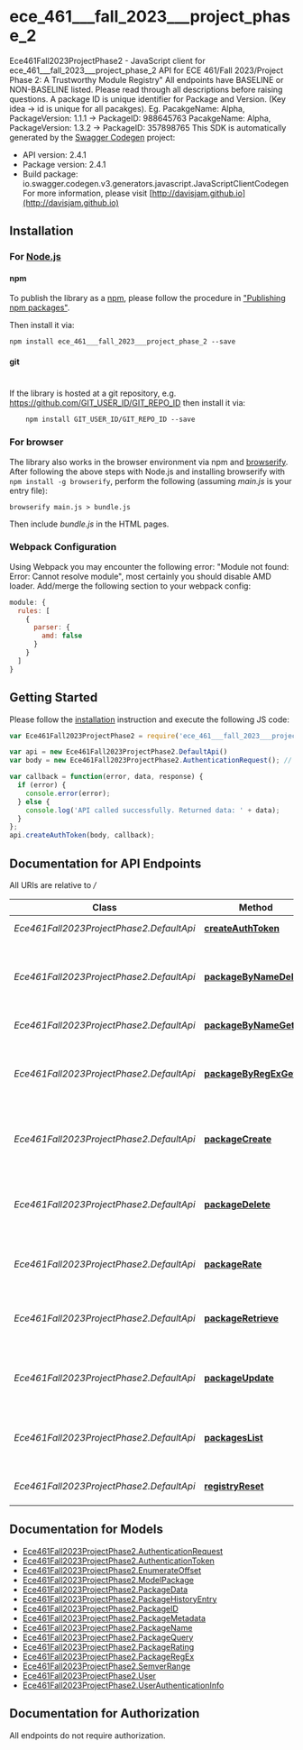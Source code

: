 # ece_461___fall_2023___project_phase_2

Ece461Fall2023ProjectPhase2 - JavaScript client for ece_461___fall_2023___project_phase_2
API for ECE 461/Fall 2023/Project Phase 2: A Trustworthy Module Registry\"  All endpoints have BASELINE or NON-BASELINE listed. Please read through all descriptions before raising questions.   A package ID is unique identifier for Package and Version. (Key idea -> id is unique for all pacakges).  Eg.       PacakgeName: Alpha, PackageVersion: 1.1.1 -> PackageID: 988645763         PacakgeName: Alpha, PackageVersion: 1.3.2 -> PackageID: 357898765
This SDK is automatically generated by the [Swagger Codegen](https://github.com/swagger-api/swagger-codegen) project:

- API version: 2.4.1
- Package version: 2.4.1
- Build package: io.swagger.codegen.v3.generators.javascript.JavaScriptClientCodegen
For more information, please visit [http://davisjam.github.io](http://davisjam.github.io)

## Installation

### For [Node.js](https://nodejs.org/)

#### npm

To publish the library as a [npm](https://www.npmjs.com/),
please follow the procedure in ["Publishing npm packages"](https://docs.npmjs.com/getting-started/publishing-npm-packages).

Then install it via:

```shell
npm install ece_461___fall_2023___project_phase_2 --save
```

#### git
#
If the library is hosted at a git repository, e.g.
https://github.com/GIT_USER_ID/GIT_REPO_ID
then install it via:

```shell
    npm install GIT_USER_ID/GIT_REPO_ID --save
```

### For browser

The library also works in the browser environment via npm and [browserify](http://browserify.org/). After following
the above steps with Node.js and installing browserify with `npm install -g browserify`,
perform the following (assuming *main.js* is your entry file):

```shell
browserify main.js > bundle.js
```

Then include *bundle.js* in the HTML pages.

### Webpack Configuration

Using Webpack you may encounter the following error: "Module not found: Error:
Cannot resolve module", most certainly you should disable AMD loader. Add/merge
the following section to your webpack config:

```javascript
module: {
  rules: [
    {
      parser: {
        amd: false
      }
    }
  ]
}
```

## Getting Started

Please follow the [installation](#installation) instruction and execute the following JS code:

```javascript
var Ece461Fall2023ProjectPhase2 = require('ece_461___fall_2023___project_phase_2');

var api = new Ece461Fall2023ProjectPhase2.DefaultApi()
var body = new Ece461Fall2023ProjectPhase2.AuthenticationRequest(); // {AuthenticationRequest} 

var callback = function(error, data, response) {
  if (error) {
    console.error(error);
  } else {
    console.log('API called successfully. Returned data: ' + data);
  }
};
api.createAuthToken(body, callback);
```

## Documentation for API Endpoints

All URIs are relative to */*

Class | Method | HTTP request | Description
------------ | ------------- | ------------- | -------------
*Ece461Fall2023ProjectPhase2.DefaultApi* | [**createAuthToken**](docs/DefaultApi.md#createAuthToken) | **PUT** /authenticate | (NON-BASELINE)
*Ece461Fall2023ProjectPhase2.DefaultApi* | [**packageByNameDelete**](docs/DefaultApi.md#packageByNameDelete) | **DELETE** /package/byName/{name} | Delete all versions of this package. (NON-BASELINE)
*Ece461Fall2023ProjectPhase2.DefaultApi* | [**packageByNameGet**](docs/DefaultApi.md#packageByNameGet) | **GET** /package/byName/{name} | (NON-BASELINE)
*Ece461Fall2023ProjectPhase2.DefaultApi* | [**packageByRegExGet**](docs/DefaultApi.md#packageByRegExGet) | **POST** /package/byRegEx | Get any packages fitting the regular expression (BASELINE).
*Ece461Fall2023ProjectPhase2.DefaultApi* | [**packageCreate**](docs/DefaultApi.md#packageCreate) | **POST** /package | Upload or Ingest a new package. (BASELINE)
*Ece461Fall2023ProjectPhase2.DefaultApi* | [**packageDelete**](docs/DefaultApi.md#packageDelete) | **DELETE** /package/{id} | Delete this version of the package. (NON-BASELINE)
*Ece461Fall2023ProjectPhase2.DefaultApi* | [**packageRate**](docs/DefaultApi.md#packageRate) | **GET** /package/{id}/rate | Get ratings for this package. (BASELINE)
*Ece461Fall2023ProjectPhase2.DefaultApi* | [**packageRetrieve**](docs/DefaultApi.md#packageRetrieve) | **GET** /package/{id} | Interact with the package with this ID. (BASELINE)
*Ece461Fall2023ProjectPhase2.DefaultApi* | [**packageUpdate**](docs/DefaultApi.md#packageUpdate) | **PUT** /package/{id} | Update this content of the package. (BASELINE)
*Ece461Fall2023ProjectPhase2.DefaultApi* | [**packagesList**](docs/DefaultApi.md#packagesList) | **POST** /packages | Get the packages from the registry. (BASELINE)
*Ece461Fall2023ProjectPhase2.DefaultApi* | [**registryReset**](docs/DefaultApi.md#registryReset) | **DELETE** /reset | Reset the registry. (BASELINE)

## Documentation for Models

 - [Ece461Fall2023ProjectPhase2.AuthenticationRequest](docs/AuthenticationRequest.md)
 - [Ece461Fall2023ProjectPhase2.AuthenticationToken](docs/AuthenticationToken.md)
 - [Ece461Fall2023ProjectPhase2.EnumerateOffset](docs/EnumerateOffset.md)
 - [Ece461Fall2023ProjectPhase2.ModelPackage](docs/ModelPackage.md)
 - [Ece461Fall2023ProjectPhase2.PackageData](docs/PackageData.md)
 - [Ece461Fall2023ProjectPhase2.PackageHistoryEntry](docs/PackageHistoryEntry.md)
 - [Ece461Fall2023ProjectPhase2.PackageID](docs/PackageID.md)
 - [Ece461Fall2023ProjectPhase2.PackageMetadata](docs/PackageMetadata.md)
 - [Ece461Fall2023ProjectPhase2.PackageName](docs/PackageName.md)
 - [Ece461Fall2023ProjectPhase2.PackageQuery](docs/PackageQuery.md)
 - [Ece461Fall2023ProjectPhase2.PackageRating](docs/PackageRating.md)
 - [Ece461Fall2023ProjectPhase2.PackageRegEx](docs/PackageRegEx.md)
 - [Ece461Fall2023ProjectPhase2.SemverRange](docs/SemverRange.md)
 - [Ece461Fall2023ProjectPhase2.User](docs/User.md)
 - [Ece461Fall2023ProjectPhase2.UserAuthenticationInfo](docs/UserAuthenticationInfo.md)

## Documentation for Authorization

 All endpoints do not require authorization.

